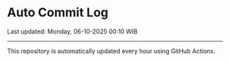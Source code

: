 # Auto Commit Log

Last updated: Monday, 06-10-2025 00:10 WIB

---

This repository is automatically updated every hour using GitHub Actions.
